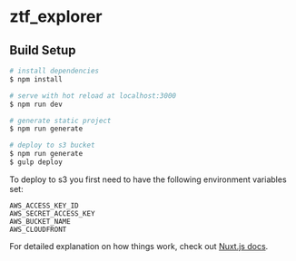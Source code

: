 # ztf_explorer

## Build Setup

```bash
# install dependencies
$ npm install

# serve with hot reload at localhost:3000
$ npm run dev

# generate static project
$ npm run generate

# deploy to s3 bucket
$ npm run generate
$ gulp deploy
```

To deploy to s3 you first need to have the following environment variables set:

```
AWS_ACCESS_KEY_ID
AWS_SECRET_ACCESS_KEY
AWS_BUCKET_NAME
AWS_CLOUDFRONT
```

For detailed explanation on how things work, check out [Nuxt.js docs](https://nuxtjs.org).
